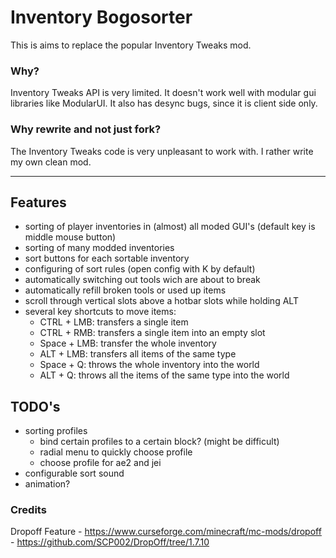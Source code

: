 # Inventory Bogosorter

This is aims to replace the popular Inventory Tweaks mod.

### Why?

Inventory Tweaks API is very limited. It doesn't work well with modular gui libraries like ModularUI. It also has desync bugs, since it is client side only.

### Why rewrite and not just fork?

The Inventory Tweaks code is very unpleasant to work with. I rather write my own clean mod.

---

## Features

- sorting of player inventories in (almost) all moded GUI's (default key is middle mouse button)
- sorting of many modded inventories
- sort buttons for each sortable inventory
- configuring of sort rules (open config with K by default)
- automatically switching out tools wich are about to break
- automatically refill broken tools or used up items
- scroll through vertical slots above a hotbar slots while holding ALT
- several key shortcuts to move items:
  - CTRL + LMB: transfers a single item
  - CTRL + RMB: transfers a single item into an empty slot
  - Space + LMB: transfer the whole inventory
  - ALT + LMB: transfers all items of the same type
  - Space + Q: throws the whole inventory into the world
  - ALT + Q: throws all the items of the same type into the world

## TODO's

- sorting profiles
  - bind certain profiles to a certain block? (might be difficult)
  - radial menu to quickly choose profile
  - choose profile for ae2 and jei
- configurable sort sound
- animation?


### Credits
Dropoff Feature - https://www.curseforge.com/minecraft/mc-mods/dropoff - https://github.com/SCP002/DropOff/tree/1.7.10
